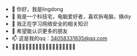 - 👋 你好，我是lingdong
- 👀 我是一个科技宅，电脑爱好者，喜欢拆电脑，搞diy
- 🌱 我正在学习网络安全的相关知识
- 💞️ 希望能认识更多的朋友
- 📫 这是我的qq：34058331835@qq.com
- 🚀🚀🚀🚀🚀🚀🚀🚀🚀🚀🚀🚀🚀🚀🚀🚀🚀🚀🚀

<!---
ZhangZhengBlog/ZhangZhengBlog is a ✨ special ✨ repository because its `README.md` (this file) appears on your GitHub profile.
You can click the Preview link to take a look at your changes.
--->
